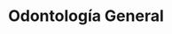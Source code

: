 ---
templateKey: specialties-page
language: es
title: Odontología General
redirects: /en/specialties/general-dentistry/

# Hero Section
hero:
  display: true
  type: default
  image: /img/hero-general-dentistry.jpg
  parallax: false
  title: >
    <span class="bebas" style="font-family:Bebas Neue Bold;color:white;font-weight:lighter">Odontología General</span>
  indicator: false
  halfSize: true

# Heading Section
specialtiesHeading:
  display: true
  img: /img/icon-general-dentistry.jpg
  content: El mejor tratamiento de cualquier enfermedad es su prevención y nuestro principal objetivo debe ser el de interponer barreras biológicas que verdaderamente interfieran con su desarrollo.

# Aside section
paragraphSection:
  body: >
    <p><strong>El Odontólogo general se encuentra capacitado para prevenir, diagnosticar y tratar los problemas comunes del público en general. </strong> Si usted requiere de un CHEQUEO DE RUTINA o de Odontología básica como eliminación de caries, limpieza, profilaxis o prótesis bucal sin compromiso estético, funcional o periodontal, un profesional de práctica general podrá prestarle un excelente servicio. Sin embargo, debido a que las diferentes áreas de la Odontología se han hecho cada vez más complejas y altamente tecnificadas,  <strong>existen numerosos casos que requieren de la intervención de profesionales con largos e intensivos entrenamientos llamados Especialistas.  </strong>Estos individuos se encuentran particularmente capacitados para ejecutar técnicas y procedimientos avanzados brindando resultados altamente predecibles y muchas veces sorprendentes para los pacientes.</p><p><strong>Un buen Odontólogo general se encarga de realizar el triaje y diagnóstico primario del paciente, </strong> resolver los problemas de higiene y RESTAURACIÓN DE CARIES que pueda presentar y referirle, de ser necesario, al Especialista más indicado. Es importante aclarar que  <strong>un verdadero Especialista debe haber cursado estudios de cuarto nivel o Postgrado </strong> en alguna Universidad nacional o extranjera reconocida, con un pensum académico que abarque las horas lectivas exigidas por las diferentes sociedades científicas del país.</p><p><strong>El generalista debe poseer sólidos conocimientos de Patología oral, Radiología, Periodoncia y Gnatología  </strong>para poder detectar la presencia de lesiones o enfermedades en lengua, encías, tejidos blandos y articulaciones temporomandibulares. Debe además ser un verdadero experto en ODONTOLOGÍA OPERATORIA, ya que usualmente  <strong> es el que elabora las preparaciones cavitarias necesarias para el tratamiento de la caries dental,  </strong>aplicando diseños conservadores y tratando de preservar en todo momento la vitalidad pulpar, para finalmente; devolver al órgano su anatomía y funcionalidad habitual mediante el proceso de restauración dental. Debe por tanto conocer y manejar con propiedad los diferentes sistemas adhesivos basados en la técnica de grabado ácido, los múltiples materiales restauradores a base de composite o resina compuesta y los principios más básicos y universales de oclusión y función masticatoria.</p>  
    
  image: /img/aside-general-dentistry.jpg

# Quote Section
quote:
  title: ''
  body: >
    Desafortunadamente la caries dental representa un serio problema de salud pública en nuestro medio, por cuanto más del 98% de la población venezolana la ha padecido, padece o padecerá en algún momento de su vida.
  author: Dra. Vianka Xaviera Torres
  footer:
    position: Odontólogo General - Endodoncista
    clinic: DENTAL VIP, Especialidades Odontológicas s.c.

# Parallax Section
plainParallax:
  image: /img/parallax-general-dentistry.jpg

# Faq Section
faq:
  title:  Preguntas Frecuentes
  blocks:
    - questions:

      - question: ¿Cuáles son las enfermedades más comunes que afectan a dientes y encías?
        answer: >
          <p>Las patologías bucodentales más frecuentes son las caries y las afecciones periodontales (gingivitis y periodontitis). Luego, en menor grado, las enfermedades infecciosas de origen bacteriano, los traumatismos físicos, las lesiones congénitas y el cáncer de boca. Según la Organización Mundial de la Salud entre el 60% y el 90% de los niños en edad escolar y cerca del 99% de los adultos padecen de caries dental, a menudo acompañada de dolor o sensación de molestia.</p>
      - question: ¿Es posible evitarlas?
        answer: >
          <p>Aunque el componente genético es determinante, la incidencia de enfermedades bucodentales puede reducirse de forma considerable controlando los factores de riesgo ya conocidos. El control de la placa dental mediante la práctica constante de una correcta técnica de higiene oral, la reducción de la ingesta de azúcares, la alimentación bien equilibrada rica en frutas, verduras y fibra, la reducción del consumo de alcohol, el cese del hábito tabáquico, los controles profesionales periódicos y las aplicaciones tópicas de flúor impactarán favorablemente en la aparición y prevalencia de caries, periodontopatías y neoplasias bucales.</p>
      - question: ¿Qué es la placa bacteriana?
        answer: >
          <p>La placa dental o bacteriana es una sustancia pegajosa blanco-amarillenta que se adhiere con facilidad a los dientes y que acumula muchas especies de microbios (aerobios y anaerobios) dentro de una matriz intercelular de origen orgánico. La placa se forma a partir de los restos alimenticios que no hayan sido removidos y que sirven de sustrato perfecto para la colonización y multiplicación de bacterias. La importancia de su control radica en el hecho de que es la principal causante de las dos infecciones más habituales de la cavidad bucal: la caries dental y la enfermedad periodontal.</p>
      - question: ¿En qué se diferencia del cálculo o sarro dental?
        answer: >
          <p>El cálculo dental, también conocido como piedra, sarro o tártaro dental, es el resultado de la solidificación de la placa bacteriana por la precipitación y acumulación progresiva de sales minerales; calcio y fósforo principalmente. Por ser una materia mineralizada, rugosa y firmemente adherida a los dientes, aloja y retiene enormes cantidades de placa bacteriana en su superficie, y a diferencia de ella, no puede ser removida por el cepillo dental. Solo una limpieza profesional podrá eliminarlo.</p>
      - question: ¿Es normal que sangren las encías al cepillarse los dientes?
        answer: >
          <p>En lo absoluto. Aunque tal fenómeno podría deberse a una condición de orden sistémico, la causa habitual obedece a la acumulación crónica de placa dental que genera una entidad patológica inflamatoria reversible conocida como gingivitis, pero que agravada, conduce a la formación de sarro, sacos patológicos, resorción del hueso alveolar y caída de los dientes (periodontitis). La hemorragia de origen gingival es el signo más evidente de la llamada enfermedad periodontal.</p>
      - question: ¿Por qué se produce el mal aliento?
        answer: >
          <p>La halitosis, también conocida como mal aliento, se define como el conjunto de olores desagradables que se emiten por la boca. Es un problema que afecta a una de cada tres personas y está asociado con una higiene bucal deficiente o con enfermedades de la cavidad oral, aunque en ocasiones, puede ser manifestación clínica de alguna otra enfermedad de corte sistémico o gastrointestinal.</p>
      - question: ¿Cuál es la mejor técnica de higiene oral?
        answer: >
          <p>Aquella que se practica religiosamente después de cada comida y que contempla el uso del cepillo convencional, cepillo interproximal, hilo dental y enjuague bucal. Un cepillado óptimo toma al menos tres minutos de tiempo y para realizarlo adecuadamente debemos colocar las cerdas sobre la superficie dental y su encía contigua con una angulación de 45 grados, para luego, aplicar movimientos horizontales cortos y suaves prestando especial atención a la interfase diente-encía, a los dientes posteriores de difícil acceso y a las zonas donde haya obturaciones, coronas, aparatos de ortodoncia o implantes dentales. Jamás olvide cepillar su lengua.</p>
      - question: ¿Son los cepillos eléctricos mejores que los cepillos manuales?
        answer: >
          <p>Definitivamente ambos son efectivos, con ambos tipos se puede alcanzar un cepillado dental óptimo y eficaz. Puede utilizar el que más le acomode, siempre y cuando la técnica sea adecuada. Los cepillos eléctricos pueden funcionar mejor que los manuales en personas con destreza limitada, artritis, enfermedades degenerativas, mentales o que comprometan la capacidad motriz.</p>
      - question: ¿Cada cuánto tiempo se debe visitar al Odontólogo?
        answer: >
          <p>Normalmente se recomienda una vez al año. Afortunadamente el proceso de desarrollo de caries y sarro es relativamente lento si se practica una higiene oral razonable, por lo que un control cada 12 meses será adecuado para prevenir enfermedades, detectar y tratar lesiones incipientes y mantener sanos boca, dientes y encías. Sin embargo, para algunas personas con patologías preexistentes, rehabilitaciones orales extensas, implantes dentales, tratamientos de ortodoncia o malos hábitos, es posible que sea necesaria una frecuencia mayor, que puede oscilar entre 2 y 4 veces al año. Un caso típico es el de aquellos pacientes que sufren de gingivitis o periodontitis crónica, y que suelen requerir de una terapia permanente de soporte periodontal.</p>
      - question: ¿Por qué son necesarias varias radiografías para hacer un buen diagnóstico oral?
        answer: >
          <p>Porque exponen detalles que no son accesibles al ojo humano. Solo a través de las imágenes radiológicas podremos detectar las muy frecuentes caries proximales (las que se forman en las superficies de contacto de los dientes), las alteraciones y resorciones del hueso alveolar e interproximal, las enfermedades periodontales, las afecciones pulpares y periapicales, las reabsorciones radiculares, los dientes incluidos, los tumores y quistes odontogénicos y las restauraciones defectuosas o permeables; entre otras anomalías. Un diagnóstico sin el soporte de la evidencia radiográfica dejará siempre mucho que desear.</p>
    - questions:
      - question: ¿Qué es una tartrectomía o profilaxis?
        answer: >
          <p>Es lo que se conoce popularmente como “limpieza dental”. La tartrectomía es un procedimiento operatorio que consiste en la eliminación mecánica de todo el cálculo y placa dental acumulada en los dientes, margen gingival y espacios interdentales, mediante el uso de aparatos ultrasónicos e instrumentos odontológicos especiales. Debe practicarse periódicamente, cada 6 o 12 meses, ya que existen zonas en la boca a las que ni siquiera un correcto cepillado es capaz de llegar.</p>
      - question: ¿En qué consiste un pulido?
        answer: >
          <p>Tanto los dientes naturales como los artificiales sufren desgaste, y con el tiempo, adquieren ciertas rugosidades en sus capas externas que es recomendable eliminar. Existen diversas técnicas para ello que aportan no solo un beneficio estético, sino también higiénico y funcional, ya que una superficie lisa y pulida retiene menor cantidad de placa dental y es entonces más fácil de abordar y limpiar.</p>
      - question: ¿Cuáles son los beneficios de una aplicación tópica de flúor?
        answer: >
          <p>Este elemento químico otorga tres beneficios principales: aumenta la resistencia del esmalte, es antibacteriano y promueve la remineralización. Los fluoruros inhiben directamente la formación de ácidos bacterianos y contribuyen a la incorporación de iones de calcio y fosfato en el esmalte, disminuyendo su susceptibilidad a la caries dental. Normalmente se aplican en forma de gel con el uso de cubetas especiales y directamente sobre la superficie dental.</p>
      - question: ¿Cómo se forman las caries?
        answer: >
          <p>Si no son removidas periódicamente, las bacterias contenidas en la placa dental generan potentes ácidos orgánicos que atacan y desmineralizan los tejidos duros o inorgánicos de los dientes susceptibles. Así, en la superficie del esmalte, podrán formarse surcos y grietas que propiciarán la entrada de nuevas bacterias y la proliferación de mayor cantidad de placa bacteriana. Este proceso de desmineralización puede ser reversible en las primeras fases, sin embargo, el ataque continuado de los ácidos conducirá a una mayor destrucción del esmalte dental y a la creación de cavidades en la superficie del diente que podrían llegar a la dentina, e incluso, a la pulpa dental; comprometiendo entonces su vitalidad.</p>
      - question: ¿Cómo se curan o eliminan?
        answer: >
          <p>Depende del desarrollo, extensión y profundidad de las mismas. Si es incipiente o moderada se elimina todo el tejido infectado y se obtura la cavidad con un material especial, generalmente a base de composite o resina fotocurada. En estados más avanzados la caries suele afectar a la pulpa dental o nervio del diente y es entonces necesario realizar un tratamiento de conducto. Además, después de la endodoncia, suele indicarse una incrustación o corona cerámica para proteger la estructura dental remanente debilitada y evitar su fractura.</p>
      - question: ¿Todavía se utiliza la amalgama dental?
        answer: >
          <p>Aunque la aparición de nuevos materiales adhesivos para obturación directa ha sido muy beneficiosa desde el punto de vista estético, de ninguna manera afectan la pertinencia e indicación de otros materiales tradicionales todavía más resistentes, más duraderos y más económicos. Es el caso de la amalgama de plata, que indudablemente sigue siendo la mejor opción en situaciones donde los dientes restaurados, por el tipo de mordida, queden expuestos a fuerzas o sobrecargas considerables; tal y como ocurre con muchos dientes posteriores, a nivel de molares.</p>
      - question: ¿Qué son y cómo se colocan las resinas o composites?
        answer: >
          <p>Son materiales sintéticos mezclados heterogéneamente para formar un solo compuesto de elementos variados. Se utilizan en Odontología para obturar dientes porque son muy estéticos, y además, se adhieren micromecánicamente a su superficie mediante la técnica de grabado ácido. Las resinas compuestas constan de un componente orgánico polimérico llamado matriz y un componente inorgánico que actúa como mineral de relleno. Generalmente son fotosensibles y se utiliza luz halógena para su colocación.</p>
      - question: ¿En qué momento es necesario reemplazar una obturación antigua?
        answer: >
          <p>La respuesta es muy sencilla, cuando exista sensibilidad dental, cuando el material esté deteriorado, roto o fracturado, cuando se observe filtración marginal y/o caries de recidiva o cuando tras un estudio radiográfico se detecte un área radiolúcida coronal que sugiera una falla de tipo cohesivo.</p>
      - question: ¿Qué es el bruxismo?
        answer: >
          <p>El bruxismo es el hábito involuntario de apretar o rechinar los dientes sin propósitos funcionales. Afecta a entre un 10% y un 20% de la población, pudiendo generar dolor de cabeza, dolor de los músculos masticatorios, cuello y oído. El rechinamiento, si no es tratado a tiempo, puede llegar a desgastar o fracturar los dientes por completo, comprometiendo la estética y la función oclusal de la persona.</p>
      - question: ¿Cuándo se indica una férula nocturna?
        answer: >
          <p>La férula dental o férula de descarga, estabilización o desprogramación es un dispositivo de resina acrílica transparente, duro, hecho a medida y que se coloca en la arcada superior o inferior (según las características del caso) del paciente, y que sirve para el tratamiento paliativo del bruxismo y para reducir la hiperactividad muscular asociada con los trastornos oclusales, funcionales e inflamatorios de la articulación temporomandibular (ATM). También lo indicamos de rutina como aparato protector en pacientes con rehabilitaciones fijas extensas o implantoasistidas.</p>

# Clinic Cases
clinicCases:
  title: Cirugía Bucal - Casos Clínicos
  items:
    - image: /img/clinic-cases-general-dentistry-es-01-thumb.jpg
      title: > 
        <h6>Exposición de implantes Dentales </h6>
    - image: /img/clinic-cases-general-dentistry-es-02-thumb.jpg
      title: >
        <h6>Extracción de Cordal Inferior </h6>
    - image: /img/clinic-cases-general-dentistry-es-03-thumb.jpg
      title: >
        <h6>Exodoncia, Injerto de Hueso e Implante Inmediato </h6>
    - image: /img/clinic-cases-general-dentistry-es-04-thumb.jpg
      title: >
        <h6>Extracciones Múltiples </h6>
    - image: /img/clinic-cases-general-dentistry-es-05-thumb.jpg
      title: >
        <h6>Frenilectomía </h6>
    - image: /img/clinic-cases-general-dentistry-es-06-thumb.jpg
      title: >
        <h6>Regeneración ósea con hueso autólogo </h6>
    - image: /img/clinic-cases-general-dentistry-es-07-thumb.jpg
      title: >
        <h6>Exposición de Canino Incluído </h6>
    - image: /img/clinic-cases-general-dentistry-es-08-thumb.jpg
      title: >
        <h6>Sinus Lift </h6>
    - image: /img/clinic-cases-general-dentistry-es-09-thumb.jpg
      title: >
        <h6>Biopsia Excisional </h6>
    - image: /img/clinic-cases-general-dentistry-es-10-thumb.jpg
      title: >
        <h6>Apicectomía </h6>
    - image: /img/clinic-cases-general-dentistry-es-11-thumb.jpg 
      title: >
        <h6>Implantología con Plasma Rico en Fibrina <em>(PRF)</em> </h6>
    - image: /img/clinic-cases-general-dentistry-es-12-thumb.jpg
      title: >
        <h6>Eliminación de Torus Mandibulares </h6>
    - image: /img/clinic-cases-general-dentistry-es-13-thumb.jpg
      title: >
        <h6>Elevación de Seno Maxilar e Implantes Dentales </h6>
    - image: /img/clinic-cases-general-dentistry-es-14-thumb.jpg
      title: >
        <h6>Regeneración Tisular Guiada </h6>
    - image: /img/clinic-cases-general-dentistry-es-15-thumb.jpg
      title: >
        <h6>Reconstrucción de Tabla Ósea Vestibular </h6>
    - image: /img/clinic-cases-general-dentistry-es-16-thumb.jpg
      title: >
        <h6>Extracción Simple de Restos Radiculares </h6>
    - image: /img/clinic-cases-general-dentistry-es-17-thumb.jpg
      title: >
        <h6>Resección Quirúrgica de Lesión Fibromatosa </h6>
    - image: /img/clinic-cases-general-dentistry-es-18-thumb.jpg
      title: >
        <h6>Pilar de Cicatrización </h6>
    - image: /img/clinic-cases-general-dentistry-es-19-thumb.jpg
      title: >
        <h6>Corticotomía para Expansión de Reborde Alveolar </h6>
    - image: /img/clinic-cases-general-dentistry-es-20-thumb.jpg
      title: >
        <h6>Odontectomía de Cordal Superior Incluida </h6>
    - image: /img/clinic-cases-general-dentistry-es-21-thumb.jpg
      title: >
        <h6>Extracción de un Primer Molar Superior </h6>
  lightbox:
    placeholder: ''
    type: ''
    images: 
      - image: /img/clinic-cases-general-dentistry-es-01.jpg
      - image: /img/clinic-cases-general-dentistry-es-02.jpg
      - image: /img/clinic-cases-general-dentistry-es-03.jpg
      - image: /img/clinic-cases-general-dentistry-es-04.jpg
      - image: /img/clinic-cases-general-dentistry-es-05.jpg
      - image: /img/clinic-cases-general-dentistry-es-06.jpg
      - image: /img/clinic-cases-general-dentistry-es-07.jpg
      - image: /img/clinic-cases-general-dentistry-es-08.jpg
      - image: /img/clinic-cases-general-dentistry-es-09.jpg
      - image: /img/clinic-cases-general-dentistry-es-10.jpg
      - image: /img/clinic-cases-general-dentistry-es-11.jpg
      - image: /img/clinic-cases-general-dentistry-es-12.jpg
      - image: /img/clinic-cases-general-dentistry-es-13.jpg
      - image: /img/clinic-cases-general-dentistry-es-14.jpg
      - image: /img/clinic-cases-general-dentistry-es-15.jpg
      - image: /img/clinic-cases-general-dentistry-es-16.jpg
      - image: /img/clinic-cases-general-dentistry-es-17.jpg
      - image: /img/clinic-cases-general-dentistry-es-18.jpg
      - image: /img/clinic-cases-general-dentistry-es-19.jpg
      - image: /img/clinic-cases-general-dentistry-es-20.jpg
      - image: /img/clinic-cases-general-dentistry-es-21.jpg

# Responsive Aside Paragraphs
asides:
  display: false
  sections:
    - align: right
      title: >
        <h3>''</h3>
      content: >
        <p>''</p>
      image: /img/professionals-dr-castor-jose-garaban-povea.png
      footer:
        display: true
        image:
          src: /img/professionals-dr-castor-jose-garaban-povea-studies.jpg
          display: true
        button:
          text: ''
          to: ''
          display: false
  
  
# Testimonial Section
lightQuote:
  color: '#fff'
  display: true
  img:
    ld: /img/quotes-general-dentistry.jpg
    pt: /img/quotes-general-dentistry-portrait.jpg
  content: EXCELENTES PROFESIONALES, MUY DETALLISTAS A LA HORA DE DIAGNOSTICAR Y CON MUY BUENA DISPOSICIÓN PARA EXPONER AL PACIENTE LOS PROBLEMAS DENTALES DETECTADOS Y LOS PROCEDIMIENTOS PERTINENTES PARA SU INMEDIATA CORRECCIÓN. FORMAN UN EQUIPO DE PRIMER NIVEL. "

# Contact Form
form:
  title: ¡Consúltenos Ahora Mismo!
  img: /img/parallax-form-specialties.png

# Procedures Section
procedures:
  display: true
  title: ¡Dele a su Salud el Valor que se Merece!
  procedures:
    - title: Instalaciones
      to: /la-clinica/instalaciones/
      img: /img/procedures-facilities.jpg
    - title: Tecnología
      to: /la-clinica/tecnologia/
      img: /img/procedures-technology.jpg
    - title: Profesionales
      to:  /profesionales/
      img: /img/procedures-professionals.png
---